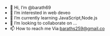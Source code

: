 - 👋 Hi, I’m @barath69
- 👀 I’m interested in web deveo
- 🌱 I’m currently learning JavaScript,Node.js
- 💞️ I’m looking to collaborate on ...
- 📫 How to reach me Via:baraths259@gmail.co 

<!---
barath69/barath69 is a ✨ special ✨ repository because its `README.md` (this file) appears on your GitHub profile.
You can click the Preview link to take a look at your changes.
--->
